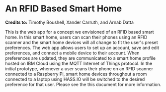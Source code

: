 # An RFID Based Smart Home
**Credits to:** Timothy Boushell, Xander Carruth, and Arnab Datta

This is the web app for a concept we envisioned of an RFID based smart home. In this smart home, users can scan their phones using an RFID scanner and the smart home devices will all change to fit the user's preset preferences. The web app allows users to set up an account, save and edit preferences, and connect a mobile device to their account. When preferences are updated, they are communicated to a smart home profile hosted on IBM Cloud using the MQTT Internet of Things protocol. In the initial prototype, whenever a user scans their phone on an RFID scanner connected to a Raspberry Pi, smart home devices throughout a room connected to a laptop using HASS.IO will be switched to the desired preference for that user. Please see the this document for more information.
